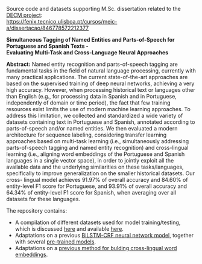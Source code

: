Source code and datasets supporting M.Sc. dissertation related to the [DECM project](https://www.lancaster.ac.uk/digging-ecm/):  
https://fenix.tecnico.ulisboa.pt/cursos/meic-a/dissertacao/846778572212377

**Simultaneous Tagging of Named Entities and Parts-of-Speech for Portuguese and Spanish Texts -**  
**Evaluating Multi-Task and Cross-Language Neural Approaches**  

**Abstract:** Named entity recognition and parts-of-speech tagging are fundamental tasks in the field of natural language processing, currently with many practical applications. The current state-of-the-art approaches are based on the supervised training of deep neural networks, achieving a very high accuracy. However, when processing historical text or languages other than English (e.g., for processing data in Spanish and in Portuguese, independently of domain or time period), the fact that few training resources exist limits the use of modern machine learning approaches. To address this limitation, we collected and standardized a wide variety of datasets containing text in Portuguese and Spanish, annotated according to parts-of-speech and/or named entities. We then evaluated a modern architecture for sequence labeling, considering transfer learning approaches based on multi-task learning (i.e., simultaneously addressing parts-of-speech tagging and named entity recognition) and cross-lingual learning (i.e., aligning word embeddings of the Portuguese and Spanish languages in a single vector space), in order to jointly exploit all the available data and the underlying similarities on these tasks/languages, specifically to improve generalization on the smaller historical datasets. Our cross- lingual model achieves 91.97% of overall accuracy and 84.60% of entity-level F1 score for Portuguese, and 93.91% of overall accuracy and 64.34% of entity-level F1 score for Spanish, when averaging over all datasets for these languages.

The repository contains:
- A compilation of different datasets used for model training/testing, which is discussed [here](https://github.com/luispsantos/msc-thesis/tree/master/datasets) and available [here](https://github.com/luispsantos/msc-thesis/releases/tag/datasets).
- Adaptations on a previous [BiLSTM-CRF neural network model](https://github.com/luispsantos/msc-thesis/tree/master/emnlp2017-bilstm-cnn-crf), together with several [pre-trained models](https://github.com/luispsantos/msc-thesis/releases/tag/models).
- Adaptations on a [previous method for bulding cross-lingual word embeddings](https://github.com/luispsantos/msc-thesis/tree/master/DeMa-BWE).
